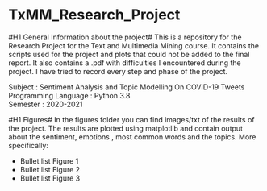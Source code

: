 # TxMM_Research_Project

#H1 General Information about the project#
This is a repository for the Research Project for the Text and Multimedia Mining course. It contains the scripts used for the project and plots that could not be added to the final report. It also contains a .pdf with difficulties I encountered during the project. I have tried to record every step and phase of the project.

Subject : Sentiment Analysis and Topic Modelling On COVID-19  Tweets  <br />
Programming Language : Python 3.8  <br />
Semester : 2020-2021

#H1 Figures#
In the figures folder you can find images/txt of the results of the project. The results are plotted using matplotlib and contain output about the sentiment, emotions , most common words and the topics. More specifically:
 * Bullet list Figure 1
 * Bullet list Figure 2
 * Bullet list Figure 3
